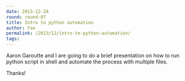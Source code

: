 ```yaml
---
date: 2013-12-28
round: round-07
title: Intro to python automation
author: Fan
permalink: /2013/12/intro-to-python-automation/
tags:
---
```

Aaron Garoutte and I are going to do a brief presentation on how to run python script in shell and automate the process with multiple files.

Thanks!
